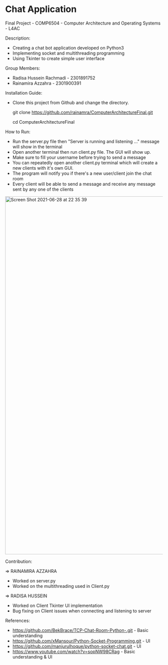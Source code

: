 # Chat Application
Final Project - COMP6504 - Computer Architecture and Operating Systems - L4AC

Description:
- Creating a chat bot application developed on Python3
- Implementing socket and multithreading programming
- Using Tkinter to create simple user interface

Group Members:
- Radisa Hussein Rachmadi - 2301891752
- Rainamira Azzahra - 2301900391

Installation Guide:
- Clone this project from Github and change the directory.

  git clone https://github.com/rainamra/ComputerArchitectureFinal.git
  
  cd ComputerArchitectureFinal
  
How to Run:
- Run the server.py file then "Server is running and listening ..." message will show in the terminal
- Open another terminal then run client.py file. The GUI will show up. 
- Make sure to fill your username before trying to send a message
- You can repeatedly open another client.py terminal which will create a new clients with it's own GUI.
- The program will notify you if there's a new user/client join the chat room
- Every client will be able to send a message and receive any message sent by any one of the clients

<img width="1144" alt="Screen Shot 2021-06-28 at 22 35 39" src="https://user-images.githubusercontent.com/56628802/123730410-81ec4e80-d8c0-11eb-9fd9-0949837a1916.png">

Contribution:

=> RAINAMIRA AZZAHRA
- Worked on server.py
- Worked on the multithreading used in Client.py

=> RADISA HUSSEIN
- Worked on Client Tkinter UI implementation
- Bug fixing on Client issues when connecting and listening to server

References:
- https://github.com/BekBrace/TCP-Chat-Room-Python-.git - Basic understanding
- https://github.com/xMansour/Python-Socket-Programming.git - UI
- https://github.com/manjurulhoque/python-socket-chat.git - UI
- https://www.youtube.com/watch?v=sopNW98CRag - Basic understanding & UI
